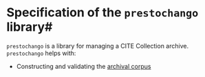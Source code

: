 # Specification of the `prestochango` library#

`prestochango` is a library for managing a CITE Collection archive.  `prestochango` helps with:


- Constructing and validating the <a concordion:run="concordion" href="corpus/Corpus.html">archival corpus</a>
